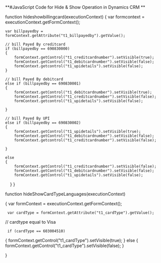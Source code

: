 **#JavaScript Code for Hide & Show Operation in Dynamics CRM 
**

function hideshowbillingcard(executionContext) 
{
    var formcontext = executionContext.getFormContext();

    var billpayedby = formContext.getAttribute("t1_billpayedby").getValue();

    // bill Payed By creditcard
    if (billpayedby == 690830000) 
    {
        formContext.getControl("t1_creditcardnumber").setVisible(true);
        formContext.getControl("t1_debitcardnumber").setVisible(false);
        formContext.getcontrol("t1_upidetails").setVisible(false);
    }
    
    // bill Payed By debitcard
    else if (billpayedby == 690830001) 
    {
        formContext.getControl("t1_debitcardnumber").setVisible(true);
        formContext.getControl("t1_creditcardnumber").setVisible(false);
        formContext.getcontrol("t1_upidetails").setVisible(false);
  
    }

    // bill Payed By UPI
    else if (billpayedby == 690830002) 
    {
        formContext.getControl("t1_upidetails").setVisible(true);
        formContext.getControl("t1_debitcardnumber").setVisible(false);
        formContext.getcontrol("t1_creditcardnumber").setVisible(false);

    }

    else 
    {
        formContext.getControl("t1_creditcardnumber").setVisible(false);
        formContext.getControl("t1_debitcardnumber").setVisible(false);
        formContext.getControl("t1_upidetails").setVisible(false);
    }
}

function hideShowCardTypeLanguages(executionContext)

{
     var formContext = executionContext.getFormContext();

     var cardType = formContext.getAttribute("t1_cardType").getValue();

// cardtype equal to Visa
     
     if (cardType == 603004510) 
 {
   formContext.getControl("t1_cardType").setVisible(true);
 }
     else 
 {
   formContext.getControl("t1_cardType").setVisible(false);
 }

}

